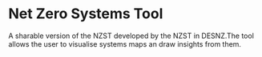 # Net Zero Systems Tool
A sharable version of the NZST developed by the NZST in DESNZ.The tool allows the user to visualise systems maps an draw insights from them.

